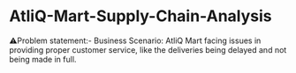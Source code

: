# AtliQ-Mart-Supply-Chain-Analysis
⚠️Problem statement:- Business Scenario: AtliQ Mart facing issues in providing proper customer service, like the deliveries being delayed and not being made in full.
